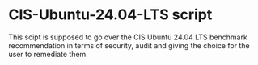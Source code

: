 # CIS-Ubuntu-24.04-LTS script

This scipt is supposed to go over the CIS Ubuntu 24.04 LTS benchmark recommendation in terms of security, audit and giving the choice for the user to remediate them.